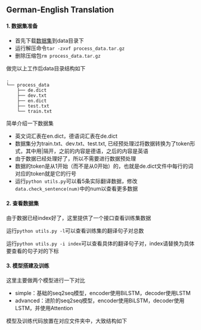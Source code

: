 ## German-English Translation

#### 1. 数据集准备
- 首先下载[数据集](http://cs.stanford.edu/~bdlijiwei/process_data.tar.gz)到data目录下
- 运行解压命令```tar -zxvf process_data.tar.gz```
- 删除压缩包```rm process_data.tar.gz```

做完以上工作后data目录结构如下
```
.
└── process_data
    ├── de.dict
    ├── dev.txt
    ├── en.dict
    ├── test.txt
    └── train.txt
```

简单介绍一下数据集
- 英文词汇表在en.dict，德语词汇表在de.dict
- 数据集分为train.txt、dev.txt、test.txt, 已经预处理过将数据转换为了token形式，其中用|隔开，之前的内容是德语，之后的内容是英语
- 由于数据已经处理好了，所以不需要进行数据预处理
- 数据的token是从1开始（而不是从0开始）的，也就是de.dict文件中每行的词对应的token就是它的行号
- 运行`python utils.py`可以看5条实际翻译数据，修改`data.check_sentence(num)`中的num以查看更多数据

#### 2. 查看数据集
由于数据已经index好了，这里提供了一个接口查看训练集数据

运行`python utils.py -l`可以查看训练集的翻译句子对总数

运行`python utils.py -i index`可以查看具体的翻译句子对，index请替换为具体要查看的句子对的下标

#### 3. 模型搭建及训练
这里主要做两个模型进行一下对比
+ simple：基础的seq2seq模型，encoder使用BiLSTM，decoder使用LSTM
+ advanced：进阶的seq2seq模型，encoder使用BiLSTM，decoder使用LSTM，并使用Attention

模型及训练代码放置在对应文件夹中，大致结构如下

